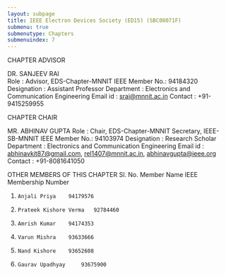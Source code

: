 ```yaml
---
layout: subpage
title: IEEE Electron Devices Society (ED15) (SBC08071F)
submenu: true
submenutype: Chapters
submenuindex: 7
---
```

CHAPTER ADVISOR

DR. SANJEEV RAI      
Role           : Advisor, EDS-Chapter-MNNIT
IEEE Member No.: 94184320
Designation    : Assistant Professor 
Department     : Electronics and Communication Engineering 
Email id       : srai@mnnit.ac.in 
Contact        : +91-9415259955

CHAPTER CHAIR

MR. ABHINAV GUPTA
Role           : Chair, EDS-Chapter-MNNIT
                 Secretary, IEEE-SB-MNNIT
IEEE Member No.: 94103974
Designation    : Research Scholar
Department     : Electronics and Communication Engineering
Email id       : abhinavkit87@gmail.com, rel1407@mnnit.ac.in, 
                 abhinavgupta@ieee.org 
Contact        : +91-8081641050

OTHER MEMBERS OF THIS CHAPTER
Sl. No. 	Member Name 	IEEE Membership Number
 1. 	Anjali Priya 	94179576
 2. 	Prateek Kishore Verma 	92784460
 3. 	Amrish Kumar 	94174353
 4. 	Varun Mishra 	93633666
 5. 	Nand Kishore 	93652608
 6. 	Gaurav Upadhyay 	93675900